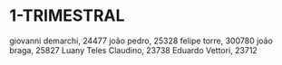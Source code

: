 # 1-TRIMESTRAL
giovanni demarchi, 24477
joão pedro, 25328
felipe torre, 300780
joão braga, 25827
Luany Teles Claudino, 23738
Eduardo Vettori, 23712
